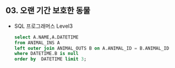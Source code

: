 ## 03. 오랜 기간 보호한 동물

- SQL 프로그래머스 Level3

  

  ```sql
  select A.NAME,A.DATETIME
  from ANIMAL_INS A
  left outer join ANIMAL_OUTS B on A.ANIMAL_ID = B.ANIMAL_ID
  where DATETIME.B is null
  order by  DATETIME limit 3;
  
  ```
  
  
